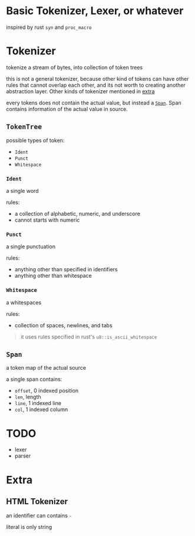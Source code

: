 # Basic Tokenizer, Lexer, or whatever

inspired by rust `syn` and `proc_macro`

# Tokenizer

tokenize a stream of bytes, into collection of token trees

this is not a general tokenizer, because other kind of tokens can have other rules that cannot overlap each other,
and its not worth to creating another abstraction layer. Other kinds of tokenizer mentioned in [extra](#Extra)

every tokens does not contain the actual value, but instead a [`Span`](##Span). Span contains information of the
actual value in source.

## `TokenTree`

possible types of token:

- `Ident`
- `Punct`
- `Whitespace`

### `Ident`

a single word

rules:

- a collection of alphabetic, numeric, and underscore
- cannot starts with numeric

### `Punct`

a single punctuation

rules:

- anything other than specified in identifiers
- anything other than whitespace

### `Whitespace`

a whitespaces

rules:

- collection of spaces, newlines, and tabs

> it uses rules specified in rust's `u8::is_ascii_whitespace`

## `Span`

a token map of the actual source

a single span contains:

- `offset`, 0 indexed position
- `len`, length
- `line`, 1 indexed line
- `col`, 1 indexed column

# TODO

- lexer
- parser

# Extra

## HTML Tokenizer

an identifier can contains `-`

literal is only string

